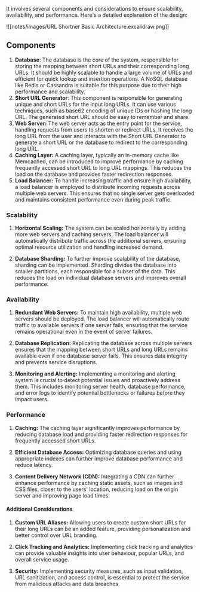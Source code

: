 It involves several components and considerations to ensure scalability, availability, and performance. Here's a detailed explanation of the design:

![[notes/images/URL Shortner Basic Architecture.excalidraw.png]]
## Components

1. **Database**: The database is the core of the system, responsible for storing the mapping between short URLs and their corresponding long URLs. It should be highly scalable to handle a large volume of URLs and efficient for quick lookup and insertion operations. A NoSQL database like Redis or Cassandra is suitable for this purpose due to their high performance and scalability.
2. **Short URL Generator**: This component is responsible for generating unique and short URLs for the input long URLs. It can use various techniques, such as base62 encoding of unique IDs or hashing the long URL. The generated short URL should be easy to remember and share.
3. **Web Server:** The web server acts as the entry point for the service, handling requests from users to shorten or redirect URLs. It receives the long URL from the user and interacts with the Short URL Generator to generate a short URL or the database to redirect to the corresponding long URL.
4. **Caching Layer:** A caching layer, typically an in-memory cache like Memcached, can be introduced to improve performance by caching frequently accessed short URL to long URL mappings. This reduces the load on the database and provides faster redirection responses.
5. **Load Balancer:** To handle increasing traffic and ensure high availability, a load balancer is employed to distribute incoming requests across multiple web servers. This ensures that no single server gets overloaded and maintains consistent performance even during peak traffic.

### Scalability

1. **Horizontal Scaling:** The system can be scaled horizontally by adding more web servers and caching servers. The load balancer will automatically distribute traffic across the additional servers, ensuring optimal resource utilization and handling increased demand.
    
2. **Database Sharding:** To further improve scalability of the database, sharding can be implemented. Sharding divides the database into smaller partitions, each responsible for a subset of the data. This reduces the load on individual database servers and improves overall performance.
    

### Availability

1. **Redundant Web Servers:** To maintain high availability, multiple web servers should be deployed. The load balancer will automatically route traffic to available servers if one server fails, ensuring that the service remains operational even in the event of server failures.
    
2. **Database Replication:** Replicating the database across multiple servers ensures that the mapping between short URLs and long URLs remains available even if one database server fails. This ensures data integrity and prevents service disruptions.
    
3. **Monitoring and Alerting:** Implementing a monitoring and alerting system is crucial to detect potential issues and proactively address them. This includes monitoring server health, database performance, and error logs to identify potential bottlenecks or failures before they impact users.

### Performance

1. **Caching:** The caching layer significantly improves performance by reducing database load and providing faster redirection responses for frequently accessed short URLs.
    
2. **Efficient Database Access:** Optimizing database queries and using appropriate indexes can further improve database performance and reduce latency.
    
3. **Content Delivery Network (CDN):** Integrating a CDN can further enhance performance by caching static assets, such as images and CSS files, closer to the users' location, reducing load on the origin server and improving page load times.
    

#### Additional Considerations

1. **Custom URL Aliases:** Allowing users to create custom short URLs for their long URLs can be an added feature, providing personalization and better control over URL branding.
    
2. **Click Tracking and Analytics:** Implementing click tracking and analytics can provide valuable insights into user behaviour, popular URLs, and overall service usage.
    
3. **Security:** Implementing security measures, such as input validation, URL sanitization, and access control, is essential to protect the service from malicious attacks and data breaches.